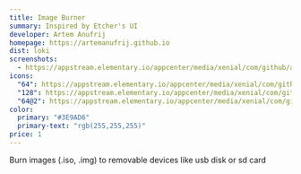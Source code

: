 ```yaml
---
title: Image Burner
summary: Inspired by Etcher's UI
developer: Artem Anufrij
homepage: https://artemanufrij.github.io
dist: loki
screenshots:
  - https://appstream.elementary.io/appcenter/media/xenial/com/github/artemanufrij.imageburner.desktop/474396D80CA40FF28EF991394B91479A/screenshots/image-1_orig.png
icons:
  "64": https://appstream.elementary.io/appcenter/media/xenial/com/github/artemanufrij.imageburner.desktop/474396D80CA40FF28EF991394B91479A/icons/64x64/com.github.artemanufrij.imageburner_com.github.artemanufrij.imageburner.png
  "128": https://appstream.elementary.io/appcenter/media/xenial/com/github/artemanufrij.imageburner.desktop/474396D80CA40FF28EF991394B91479A/icons/128x128/com.github.artemanufrij.imageburner_com.github.artemanufrij.imageburner.png
  "64@2": https://appstream.elementary.io/appcenter/media/xenial/com/github/artemanufrij.imageburner.desktop/474396D80CA40FF28EF991394B91479A/icons/64x64@2/com.github.artemanufrij.imageburner_com.github.artemanufrij.imageburner.png
color:
  primary: "#3E9AD6"
  primary-text: "rgb(255,255,255)"
price: 1
---
```


<p>Burn images (.iso, .img) to removable devices like usb disk or sd card</p>